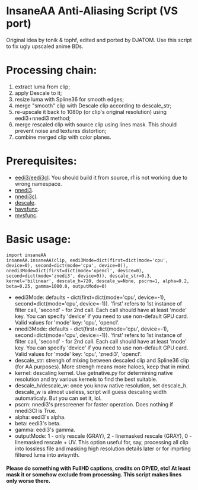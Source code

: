 # InsaneAA Anti-Aliasing Script (VS port)

Original idea by tonik & tophf, edited and ported by DJATOM.
Use this script to fix ugly upscaled anime BDs.

# Processing chain: 
   1) extract luma from clip;
   2) apply Descale to it;
   3) resize luma with Spline36 for smooth edges;
   4) merge "smooth" clip with Descale clip according to descale_str;
   5) re-upscale it back to 1080p (or clip's original resolution) using eedi3+nnedi3 method;
   6) merge rescaled clip with source clip using lines mask. This should prevent noise and textures distortion;
   7) combine merged clip with color planes. 
 
# Prerequisites:
   - [eedi3/eedi3cl](https://github.com/HomeOfVapourSynthEvolution/VapourSynth-EEDI3). You should build it from source, r1 is not working due to wrong namespace.
  - [nnedi3](https://github.com/dubhater/vapoursynth-nnedi3).
  - [nnedi3cl](https://github.com/HomeOfVapourSynthEvolution/VapourSynth-NNEDI3CL).
  - [descale](https://github.com/Irrational-Encoding-Wizardry/vapoursynth-descale).
  - [havsfunc](https://github.com/HomeOfVapourSynthEvolution/havsfunc).
  - [mvsfunc](https://github.com/HomeOfVapourSynthEvolution/mvsfunc).
 
# Basic usage:
```
import insaneAA
insaneAA.insaneAA(clip, eedi3Mode=dict(first=dict(mode='cpu', device=0), second=dict(mode='cpu', device=0)), nnedi3Mode=dict(first=dict(mode='opencl', device=0), second=dict(mode='znedi3', device=0)), descale_str=0.3, kernel='bilinear', descale_h=720, descale_w=None, pscrn=1, alpha=0.2, beta=0.25, gamma=1000.0, outputMode=0)
```
 - eedi3Mode: defaults - dict(first=dict(mode='cpu', device=-1), second=dict(mode='cpu', device=-1)). 'first' refers to 1st instance of filter call, 'second' - for 2nd call. Each call should have at least 'mode' key. You can specify 'device' if you need to use non-default GPU card. Valid values for 'mode' key: 'cpu', 'opencl'.
 - nnedi3Mode: defaults - dict(first=dict(mode='cpu', device=-1), second=dict(mode='cpu', device=-1)). 'first' refers to 1st instance of filter call, 'second' - for 2nd call. Each call should have at least 'mode' key. You can specify 'device' if you need to use non-default GPU card. Valid values for 'mode' key: 'cpu', 'znedi3', 'opencl'.
 - descale_str: strengh of mixing between descaled clip and Spline36 clip (for AA purposes). More strengh means more haloes, keep that in mind.
 - kernel: descaling kernel. Use getnative.py for determining native resolution and try various kernels to find the best suitable.
 - descale_h/descale_w: once you know native resolution, set descale_h. descale_w is almost useless, script will guess descaling width automaticaly. But you can set it, lol.
 - pscrn: nnedi3's prescreener for faster operation. Does nothing if nnedi3Cl is True.
 - alpha: eedi3's alpha.
 - beta: eedi3's beta.
 - gamma: eedi3's gamma.
 - outputMode: 1 - only rescale (GRAY), 2 - linemasked rescale (GRAY), 0 - linemasked rescale + UV. This option useful for, say, processing all clip into lossless file and masking high resolution details later or for imprting filtered luma into avisynth.
#### Please do something with FullHD captions, credits on OP/ED, etc! At least mask it or somehow exclude from processing. This script makes lines only worse there.
